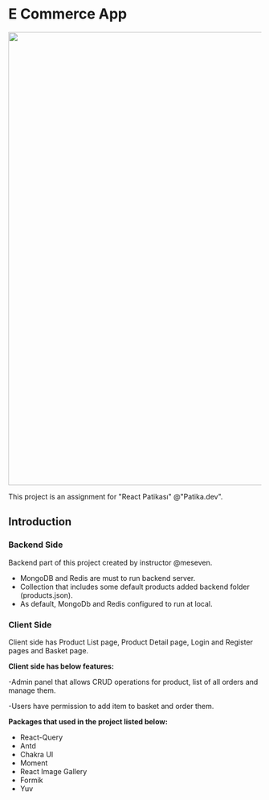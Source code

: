# E Commerce App

<img src="https://i.imgur.com/R8RfMs6.gif" width="900"  align="center"/>

This project is an assignment for "React Patikası" @"Patika.dev".

## Introduction

### Backend Side

Backend part of this project created by instructor @meseven.

- MongoDB and Redis are must to run backend server.
- Collection that includes some default products added backend folder (products.json).
- As default, MongoDb and Redis configured to run at local.

### Client Side

Client side has Product List page, Product Detail page, Login and Register pages and Basket page.

**Client side has below features:**

-Admin panel that allows CRUD operations for product, list of all orders and manage them.

-Users have permission to add item to basket and order them.

**Packages that used in the project listed below:**
- React-Query
- Antd
- Chakra UI
- Moment
- React Image Gallery
- Formik
- Yuv
